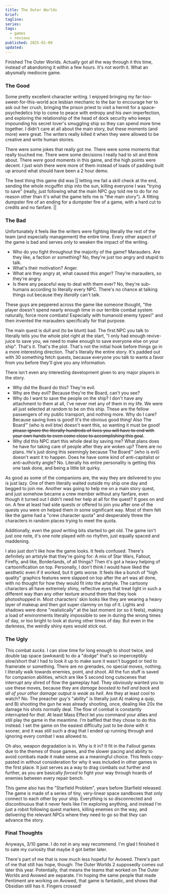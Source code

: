 ```yaml
---
title: The Outer Worlds
brief:
tagline:
series:
tags:
  - games
  - reviews
published: 2025-01-09
updated:
---
```


Finished The Outer Worlds. Actually got all the way through it this time,
instead of abandoning it within a few hours. It's not worth it. What an
abysmally mediocre game.

### The Good

Some pretty excellent character writing. I enjoyed bringing my
far-too-sweet-for-this-world ace lesbian mechanic to the bar to encourage her to
ask out her crush, bringing the prison priest to visit a hermit for a
space-psychedelics trip to come to peace with entropy and his own imperfection,
and exploring the relationship of the head of dock security who keeps impounding
his secret lover's smuggling ship so they can spend more time together. I didn't
care at all about the main story, but these moments (and more) were great. The
writers really killed it when they were allowed to be creative and write human
stories.

There were some jokes that really got me. There were some moments that really
touched me. There were some decisions I really had to sit and think about. There
_were_ good moments in this game, and the high points were decent. I just wish
there were more of them instead of loads of padding built up around what should
have been a 2 hour demo.

The best thing this game did was || letting me fail a skill check at the end,
sending the whole mcguffin ship into the sun, killing everyone I was "trying to
save" (really, just following what the main NPC guy told me to do for no reason
other than it's what the game tells me is "the main story"). A fitting dumpster
fire of an ending for a dumpster fire of a game, with a hard cut to credits and
no fanfare. ||

### The Bad

Unfortunately it feels like the writers were fighting literally the rest of the
team (and especially management) the entire time. Every other aspect of the game
is bad and serves only to weaken the impact of the writing.

- Who do you fight throughout the majority of the game? Marauders. Are they
  like, a faction or something? No, they're just too angry and stupid to talk.
- What's their motivation? Anger.
- What are they angry at, what caused this anger? They're marauders, so they're
  angry.
- Is there any peaceful way to deal with them ever? No, they're sub-humans
  according to literally every NPC. There's no chance at talking things out
  because they _literally_ can't talk.

These guys are peppered across the game like someone thought, "the player
doesn't spend nearly enough time in our terrible combat system naturally, force
more combats! Especially with humanoid enemy types!" and then invented the
marauders specifically for that purpose.

The main quest is dull and (to be blunt) bad. The first NPC you talk to
literally tells you the whole plot right at the start, "I only had enough
revive-juice to save you, we need to make enough to save everyone else on your
ship". That's it. That's the plot. That's not the initial hook before things go
in a more interesting direction. That's literally the entire story. It's padded
out with 30 something fetch quests, because everyone you talk to wants a favor
from you before they'll give you any information.

There isn't even any interesting development given to any major players in the
story.

- Why did the Board do this? They're evil.
- Why are they evil? Because they're the Board, can't you see?
- Why do I want to save the people on the ship? I don't have any attachment to
  them at all, I've never met any of them in my life. We were all just selected
  at random to be on this ship. These are the fellow passengers of my public
  transport, and nothing more. Why do I care? Because saving lives is good! It's
  the obvious good thing! Also The Board:tm: (who is evil btw) doesn't want
  this, so wanting it must be good! ~~please ignore the literally hundreds of
  lives you will have to end with your own hands to even come close to
  accomplishing this goal~~.
- Why did this NPC start this whole deal by saving me? What plans does he have
  for taking care of people after they are woken up? There are no plans. He's
  just doing this seemingly because The Board:tm: (who is evil) doesn't want it
  to happen. Does he have some kind of anti-capitalist or anti-authority angle?
  No. Literally his entire personality is getting this one task done, and being
  a little bit quirky.

As good as some of the companions are, the way they are delivered to you is just
lazy. One of them literally waited outside my ship one day and begged to join
me. Another was going to help me on a main story quest, and just somehow became
a crew member without any fanfare, even though it turned out I didn't need her
help at all for the quest? It goes on and on. A few at least had side quests or
offered to join you after one of the quests you were on helped them in some
significant way. Most of them felt like the game had a "crew character quota"
and desperately threw the characters in random places trying to meet the quota.

Additionally, even the _good_ writing bits started to get old. The game isn't
just one note, it's one note played with no rhythm, just equally spaced and
maddening.

I also just don't like how the game looks. It feels confused. There's definitely
an artstyle that they're going for: A mix of Star Wars, Fallout, Firefly, and
like, Borderlands, of all things? Then it's got a heavy helping of
cartoonification on top. Personally, I don't think I would have liked the
aesthetic even if it worked, but it gets worse. It feels like a bunch of "high
quality" graphics features were slapped on top after the art was all done, with
no thought for how they would fit into the artstyle. The cartoony characters all
have extremely shiny, reflective eyes that treat light in such a different way
than any other texture around them that they look photoshopped in. Most
characters' skin looks like they are wearing a heavy layer of makeup and then
got super clammy on top of it. Lights and shadows were done "realistically" at
the last moment (or so it feels), making a load of environments literally
impossible to see in during the wrong times of day, or too bright to look at
during other times of day. But even in the darkness, the weirdly shiny eyes
would stick out.

### The Ugly

This combat _sucks_. I can slow time for long enough to shoot twice, and double
tap space (awkward) to do a "dodge" that's so imperceptibly slow/short that I
had to look it up to make sure it wasn't bugged or tied to framerate or
something. There are no grenades, no special moves, nothing. I literally walk
towards enemies, point, and shoot. All the fun stuff is saved for companion
abilities, which are like 5 second long cutscenes that interrupt any shred of
flow the gameplay had. They obviously wanted you to use these moves, because
they are _damage boosted to hell and back_ and _all of your other damage output
is weak as hell_. Are they at least cool to watch? No. The preacher guy's
"ability" is literally just A) making a quip, and B) shooting the gun he was
already shooting, once, dealing like 20x the damage his shots normally deal. The
flow of combat is constantly interrupted for _that_. At least Mass Effect let
you command your allies and still play the game in the meantime. I'm baffled
that they chose to do this instead. I set the game on the easiest difficulty
just to be done with it sooner, and it was still such a drag that I ended up
running through and ignoring every combat I was allowed to.

Oh also, weapon degradation is in. Why is it in? It fit in the Fallout games due
to the themes of those games, and the slower pacing and ability to avoid combats
made it make sense as a meaningful choice. This feels copy-pasted in without
consideration for why it was included in other games in the first place. It just
serves as a way to drag combats out further and further, as you are basically
_forced_ to fight your way through hoards of enemies between every repair bench.

This game also has the "Starfield Problem", years before Starfield released. The
game is made of a series of tiny, very-linear space sandboxes that only connect
to each other by your ship. Everything is so disconnected and discontinuous that
it never feels like I'm exploring anything, and instead I'm just a robot
following quest markers, killing enemies on the way, and delivering the relevant
NPCs where they need to go so that _they_ can advance the story.

### Final Thoughts

Anyways, 3/10 game. I do not in any way recommend. I'm glad I finished it to
sate my curiosity that maybe it got better later.

There's part of me that is now much less hopeful for Avowed. There's part of me
that still has hope, though: The Outer Worlds 2 supposedly comes out later this
year. Potentially, that means the teams that worked on The Outer Worlds and
Avowed are separate. I'm hoping the same people that made Pentiment are working
on Avowed, that game is fantastic, and shows that Obsidian still has it. Fingers
crossed!
